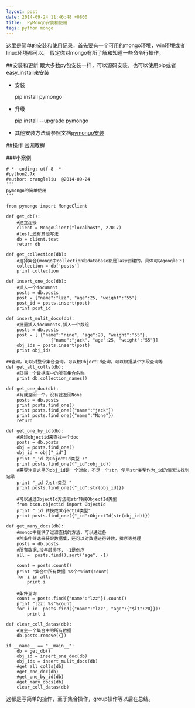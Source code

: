 ```yaml
---
layout: post
date: 2014-09-24 11:46:48 +0800
title:  PyMongo安装和使用
tags: python mongo
---
```



这里是简单的安装和使用记录，首先要有一个可用的mongo环境，win环境或者linux环境都可以。
假定你对mongo有所了解和知道一些命令行操作。

##安装和更新
跟大多数py包安装一样，可以源码安装，也可以使用pip或者easy_install来安装

* 安装

    pip install pymongo

* 升级

    pip install --upgrade pymongo

* 其他安装方法请参照文档[pymongo安装](http://api.mongodb.org/python/current/installation.html)

##操作
[官网教程](http://api.mongodb.org/python/current/tutorial.html)

###小案例

    #-*- coding: utf-8 -*-
    #python2.7x
    #author: orangleliu  @2014-09-24
    '''
    pymongo的简单使用
    '''

    from pymongo import MongoClient

    def get_db():
        #建立连接
        client = MongoClient("localhost", 27017)
        #test,还有其他写法
        db = client.test
        return db

    def get_collection(db):
        #选择集合(mongo中collection和database都是lazy创建的，具体可以google下)
        collection = db['posts']
        print collection

    def insert_one_doc(db):
        #插入一个document
        posts = db.posts
        post = {"name":"lzz", "age":25, "weight":"55"}
        post_id = posts.insert(post)
        print post_id

    def insert_mulit_docs(db):
        #批量插入documents,插入一个数组
        posts = db.posts
        post = [ {"name":"nine", "age":28, "weight":"55"},
                     {"name":"jack", "age":25, "weight":"55"}]
        obj_ids = posts.insert(post)
        print obj_ids

    ##查询，可以对整个集合查询，可以根ObjectId查询，可以根据某个字段查询等
    def get_all_colls(db):
        #获得一个数据库中的所有集合名称
        print db.collection_names()

    def get_one_doc(db):
        #有就返回一个，没有就返回None
        posts = db.posts
        print posts.find_one()
        print posts.find_one({"name":"jack"})
        print posts.find_one({"name":"None"})
        return

    def get_one_by_id(db):
        #通过objectid来查找一个doc
        posts = db.posts
        obj = posts.find_one()
        obj_id = obj["_id"]
        print "_id 为ObjectId类型 :"
        print posts.find_one({"_id":obj_id})
        #需要注意这里的obj_id是一个对象，不是一个str，使用str类型作为_id的值无法找到记录
        print "_id 为str类型 "
        print posts.find_one({"_id":str(obj_id)})

        #可以通过ObjectId方法把str转成ObjectId类型
        from bson.objectid import ObjectId
        print "_id 转换成ObjectId类型"
        print posts.find_one({"_id":ObjectId(str(obj_id))})

    def get_many_docs(db):
        #mongo中提供了过滤查找的方法，可以通过各
        #种条件筛选来获取数据集，还可以对数据进行计数，排序等处理
        posts = db.posts
        #所有数据,按年龄排序, -1是倒序
        all =  posts.find().sort("age", -1)

        count = posts.count()
        print "集合中所有数据 %s个"%int(count)
        for i in all:
            print i

        #条件查询
        count = posts.find({"name":"lzz"}).count()
        print "lzz: %s"%count
        for i in  posts.find({"name":"lzz", "age":{"$lt":20}}):
            print i

    def clear_coll_datas(db):
        #清空一个集合中的所有数据
        db.posts.remove({})

    if __name__ == "__main__":
        db = get_db()
        obj_id = insert_one_doc(db)
        obj_ids = insert_mulit_docs(db)
        #get_all_colls(db)
        #get_one_doc(db)
        #get_one_by_id(db)
        #get_many_docs(db)
        clear_coll_datas(db)

这都是写简单的操作，至于集合操作，group操作等以后在总结。







